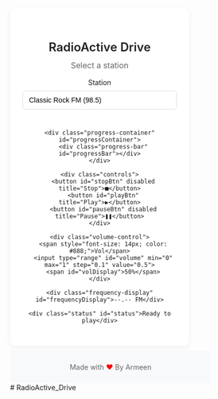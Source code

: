 <!DOCTYPE html>
<html lang="en">
<head>
  <meta charset="UTF-8">
  <meta name="viewport" content="width=device-width, initial-scale=1.0">
  <title>Radio Active Drive</title>
  <style>
    * {
      margin: 0;
      padding: 0;
      box-sizing: border-box;
    }
    
    body {
      font-family: -apple-system, BlinkMacSystemFont, 'Segoe UI', Roboto, Oxygen, Ubuntu, Cantarell, sans-serif;
      background-color: #f8f9fa;
      display: flex;
      flex-direction: column;
      justify-content: center;
      align-items: center;
      min-height: 100vh;
      padding: 20px;
      color: #333;
    }
    
    .player {
      background: white;
      padding: 30px 25px;
      border-radius: 12px;
      box-shadow: 0 4px 12px rgba(0, 0, 0, 0.05);
      text-align: center;
      width: 100%;
      max-width: 360px;
    }
    
    .station-info {
      margin-bottom: 24px;
    }
    
    h1 {
      font-size: 1.5rem;
      font-weight: 600;
      margin-bottom: 8px;
      color: #222;
    }
    
    .station-name {
      font-size: 1rem;
      color: #666;
      margin: 12px 0;
      height: 24px;
    }
    
    select {
      width: 100%;
      padding: 10px 12px;
      border-radius: 6px;
      border: 1px solid #ddd;
      background-color: white;
      font-size: 14px;
      margin: 8px 0 16px;
      appearance: none;
      background-image: url("data:image/svg+xml;charset=UTF-8,%3csvg xmlns='http://www.w3.org/2000/svg' viewBox='0 0 24 24' fill='none' stroke='%23333' stroke-width='2' stroke-linecap='round' stroke-linejoin='round'%3e%3cpolyline points='6 9 12 15 18 9'%3e%3c/polyline%3e%3c/svg%3e");
      background-repeat: no-repeat;
      background-position: right 12px center;
      background-size: 16px;
    }
    
    .controls {
      display: flex;
      justify-content: center;
      gap: 12px;
      margin: 20px 0;
    }
    
    button {
      background: #f1f3f4;
      color: #333;
      border: none;
      padding: 12px;
      border-radius: 50%;
      cursor: pointer;
      font-size: 16px;
      width: 50px;
      height: 50px;
      display: flex;
      align-items: center;
      justify-content: center;
      transition: all 0.2s ease;
    }
    
    button:hover {
      background: #e8eaed;
    }
    
    button:active {
      transform: scale(0.96);
    }
    
    button:disabled {
      background: #f8f9fa;
      color: #aaa;
      cursor: not-allowed;
      transform: none;
    }
    
    #playBtn {
      background: #333;
      color: white;
    }
    
    #playBtn:hover {
      background: #555;
    }
    
    #playBtn:disabled {
      background: #e0e0e0;
      color: #aaa;
    }
    
    .volume-control {
      display: flex;
      align-items: center;
      gap: 12px;
      margin: 20px 0;
    }
    
    input[type="range"] {
      flex: 1;
      height: 4px;
      border-radius: 2px;
      background: #e0e0e0;
      outline: none;
      -webkit-appearance: none;
    }
    
    input[type="range"]::-webkit-slider-thumb {
      appearance: none;
      width: 16px;
      height: 16px;
      border-radius: 50%;
      background: #333;
      cursor: pointer;
    }
    
    input[type="range"]::-moz-range-thumb {
      width: 16px;
      height: 16px;
      border-radius: 50%;
      background: #333;
      cursor: pointer;
      border: none;
    }
    
    #volDisplay {
      min-width: 36px;
      font-size: 14px;
      color: #666;
    }
    
    .status {
      margin-top: 16px;
      padding: 8px 12px;
      border-radius: 6px;
      font-size: 14px;
      background-color: #f8f9fa;
      color: #666;
    }
    
    .progress-container {
      width: 100%;
      height: 3px;
      background-color: #e9ecef;
      border-radius: 2px;
      margin: 16px 0 8px;
      overflow: hidden;
    }
    
    .progress-bar {
      height: 100%;
      background-color: #333;
      width: 0%;
      transition: width 0.3s ease;
    }
    
    .frequency-display {
      font-size: 14px;
      color: #888;
      margin-top: 8px;
    }
    
    footer {
      text-align: center;
      padding: 10px;
      background-color: #f8f9fa;
      color: #666;
      font-size: 14px;
      margin-top: 10px;
    }
    
    .heart {
      color: #ff0000; /* Red color for the heart */
    }
  </style>
</head>
<body>
  <div class="player">
    <div class="station-info">
      <h1>RadioActive Drive</h1>
      <div class="station-name" id="stationName">Select a station</div>
      <label for="stationSelect">Station</label>
      <select id="stationSelect">
        <option value="https://eu8.fastcast4u.com/proxy/clyedupq?mp=%2F1" data-name="Classic Rock FM" data-frequency="98.5">Classic Rock FM (98.5)</option>
        <option value="https://stream-uk1.radioparadise.com/aac-320" data-name="Radio Paradise" data-frequency="101.3">Radio Paradise (101.3)</option>
        <option value="https://us1.internet-radio.com/proxy/abcd?mp=/stream" data-name="Chillout Lounge" data-frequency="89.7">Chillout Lounge (89.7)</option>
        <option value="https://icecast.rtl.fr/rtl-1-44-128" data-name="RTL Radio" data-frequency="102.5">RTL Radio (102.5)</option>
      </select>
    </div>

    <div class="progress-container" id="progressContainer">
      <div class="progress-bar" id="progressBar"></div>
    </div>

    <div class="controls">
      <button id="stopBtn" disabled title="Stop">■</button>
      <button id="playBtn" title="Play">▶</button>
      <button id="pauseBtn" disabled title="Pause">❚❚</button>
    </div>

    <div class="volume-control">
      <span style="font-size: 14px; color: #888;">Vol</span>
      <input type="range" id="volume" min="0" max="1" step="0.1" value="0.5">
      <span id="volDisplay">50%</span>
    </div>

    <div class="frequency-display" id="frequencyDisplay">--.-- FM</div>

    <div class="status" id="status">Ready to play</div>
  </div>

  <footer>
    <p>Made with <span class="heart">❤</span> By Armeen</p>
  </footer>

  <script>
    const audio = new Audio();
    const playBtn = document.getElementById('playBtn');
    const pauseBtn = document.getElementById('pauseBtn');
    const stopBtn = document.getElementById('stopBtn');
    const volumeSlider = document.getElementById('volume');
    const status = document.getElementById('status');
    const volDisplay = document.getElementById('volDisplay');
    const stationSelect = document.getElementById('stationSelect');
    const stationName = document.getElementById('stationName');
    const progressContainer = document.getElementById('progressContainer');
    const progressBar = document.getElementById('progressBar');
    const frequencyDisplay = document.getElementById('frequencyDisplay');

    // Set initial volume
    audio.volume = 0.5;

    // Update station name and frequency when selection changes
    function updateStationInfo() {
      const selectedOption = stationSelect.options[stationSelect.selectedIndex];
      stationName.textContent = selectedOption.getAttribute('data-name');
      frequencyDisplay.textContent = selectedOption.getAttribute('data-frequency') + ' FM';
    }

    // Set initial station info
    updateStationInfo();

    // Volume control
    volumeSlider.addEventListener('input', (e) => {
      audio.volume = e.target.value;
      volDisplay.textContent = Math.round(audio.volume * 100) + '%';
    });

    // Play button
    playBtn.addEventListener('click', () => {
      // If no source is set, use the selected station
      if (!audio.src) {
        audio.src = stationSelect.value;
      }
      
      audio.play().then(() => {
        playBtn.disabled = true;
        pauseBtn.disabled = false;
        stopBtn.disabled = false;
        status.textContent = 'Playing';
      }).catch((error) => {
        status.textContent = 'Error: Could not play. Check stream URL.';
        console.error('Playback error:', error);
      });
    });

    // Pause button
    pauseBtn.addEventListener('click', () => {
      audio.pause();
      playBtn.disabled = false;
      pauseBtn.disabled = true;
      status.textContent = 'Paused';
    });

    // Stop button
    stopBtn.addEventListener('click', () => {
      audio.pause();
      audio.currentTime = 0;
      playBtn.disabled = false;
      pauseBtn.disabled = true;
      stopBtn.disabled = true;
      status.textContent = 'Stopped';
      progressBar.style.width = '0%';
    });

    // Station change
    stationSelect.addEventListener('change', (e) => {
      audio.src = e.target.value;
      updateStationInfo();
      
      // If already playing, automatically switch to new station
      if (!pauseBtn.disabled) {
        audio.play().then(() => {
          status.textContent = 'Playing new station...';
        }).catch((error) => {
          status.textContent = 'Error: Could not play station.';
          console.error('Station error:', error);
        });
      } else {
        status.textContent = 'Station changed';
      }
    });

    // Update status and progress
    audio.addEventListener('loadstart', () => {
      status.textContent = 'Loading...';
      progressBar.style.width = '0%';
    });
    
    audio.addEventListener('progress', () => {
      if (audio.buffered.length > 0) {
        const bufferedPercent = (audio.buffered.end(0) / audio.duration) * 100;
        progressBar.style.width = bufferedPercent + '%';
      }
    });
    
    audio.addEventListener('canplay', () => {
      status.textContent = 'Ready to play';
    });
    
    audio.addEventListener('waiting', () => {
      status.textContent = 'Buffering...';
    });
    
    audio.addEventListener('playing', () => {
      status.textContent = 'Playing';
    });
    
    audio.addEventListener('error', (e) => {
      status.textContent = 'Stream error. Try another station.';
      console.error('Audio error:', e);
    });
    
    audio.addEventListener('ended', () => {
      status.textContent = 'Playback ended';
      playBtn.disabled = false;
      pauseBtn.disabled = true;
      stopBtn.disabled = true;
    });
  </script>
</body>
</html># RadioActive_Drive
